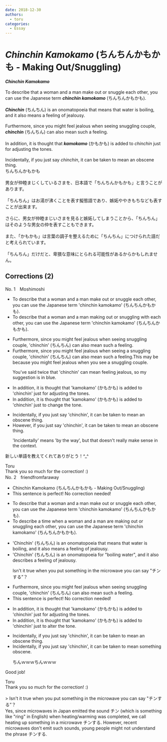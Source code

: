 ```yaml
---
date: 2018-12-30
authors:
  - toru
categories:
  - Essay
---
```


<h1 id="subject_show"><strong><em>Chinchin Kamokamo</strong></em> (ちんちんかもかも - Making Out/Snuggling)</h1>
<div class="date" hidden>Dec 30, 2018 23:29</div>
<div id="post"><div id="body_show_ori">
<strong><em>Chinchin Kamokamo</strong></em><br/><br/>To describe that a woman and a man make out or snuggle each other, you can use the Japanese term <strong><em>chinchin kamokamo</em></strong> (ちんちんかもかも).<br/><br/><strong><em>Chinchin</em></strong> (ちんちん) is an onomatopoeia that means that water is boiling, and it also means a feeling of jealousy.<br/><br/>Furthermore, since you might feel jealous when seeing snuggling couple, <strong><em>chinchin</em></strong> (ちんちん) can also mean such a feeling.<br/><br/>In addition, it is thought that <strong><em>kamokamo</em></strong> (かもかも) is added to <em>chinchin</em> just for adjusting the tones.<br/><br/>Incidentally, if you just say <em>chinchin</em>, it can be taken to mean an obscene thing.
</div></div>

<!-- more -->

<div id="post_ja"><div id="body_show_mo">
ちんちんかもかも<br/><br/>男女が仲睦まじくしているさまを、日本語で「ちんちんかもかも」と言うことがあります。<br/><br/>「ちんちん」はお湯が沸くことを表す擬態語であり、嫉妬ややきもちなども表すことが出来ます。<br/><br/>さらに、男女が仲睦まじいさまを見ると嫉妬してしまうことから、「ちんちん」はそのような男女の仲を表すこともできます。<br/><br/>また、「かもかも」は言葉の調子を整えるために「ちんちん」につけられた語だと考えられています。<br/><br/>「ちんちん」だけだと、卑猥な意味にとられる可能性があるからかもしれません。
</div></div>

## Corrections (2)
<div id="block"><div class="first_name"> No. 1　<span class="just_name">Moshimoshi</span></div><div id="block2">
<ul class="correction_field">
<li class="incorrect">To describe that a woman and a man make out or snuggle each other, you can use the Japanese term 'chinchin kamokamo' (ちんちんかもかも).</li>
<li class="corrected correct">
To describe <span class="sline"><span class="f_red">that</span></span> a woman and a man mak<span class="f_red">ing</span> out or snuggl<span class="f_red">ing with</span> each other, you can use the Japanese term 'chinchin kamokamo' (ちんちんかもかも).
</li>
</ul>
<ul class="correction_field">
<li class="incorrect">Furthermore, since you might feel jealous when seeing snuggling couple, 'chinchin' (ちんちん) can also mean such a feeling.</li>
<li class="corrected correct">
Furthermore, since you might feel jealous when seeing <span class="f_red">a </span>snuggling couple, 'chinchin' (ちんちん) can also mean such a feeling.<span class="f_blue">This may be because you might feel jealous when you see a snuggling couple.</span>
<p class="correction_comment">You've said twice that 'chinchin' can mean feeling jealous, so my suggestion is in blue.</p>
</li>
</ul>
<ul class="correction_field">
<li class="incorrect">In addition, it is thought that 'kamokamo' (かもかも) is added to 'chinchin' just for adjusting the tones.</li>
<li class="corrected correct">
In addition, it is thought that 'kamokamo' (かもかも) is added to 'chinchin' <span class="f_red">just to change the tone.</span>
</li>
</ul>
<ul class="correction_field">
<li class="incorrect">Incidentally, if you just say 'chinchin', it can be taken to mean an obscene thing.</li>
<li class="corrected correct">
<span class="f_red">However</span>, if you just say 'chinchin', it can be taken to mean an obscene thing.
<p class="correction_comment">'Incidentally' means 'by the way', but that doesn't really make sense in the context.</p>
</li>
</ul>
<p class="comment_small">
 新しい単語を教えてくれてありがとう！^_^
</p>

</div><div class="name"><span class="just_name">Toru</span><br>
Thank you so much for the correction! :)
</div>
</div>
<div id="block"><div class="first_name"> No. 2　<span class="just_name">friendfromfaraway</span></div><div id="block2">
<ul class="correction_field">
<li class="incorrect">Chinchin Kamokamo (ちんちんかもかも - Making Out/Snuggling)</li>
<li class="corrected perfect">This sentence is perfect! No correction needed!</li>
</ul>
<ul class="correction_field">
<li class="incorrect">To describe that a woman and a man make out or snuggle each other, you can use the Japanese term 'chinchin kamokamo' (ちんちんかもかも).</li>
<li class="corrected correct">
To describe <span class="f_blue">a time when </span>a woman and a man are <span class="f_blue">making </span>out or <span class="f_blue">snuggling </span>each other, you can use the Japanese term 'chinchin kamokamo' (ちんちんかもかも).
</li>
</ul>
<ul class="correction_field">
<li class="incorrect">'Chinchin' (ちんちん) is an onomatopoeia that means that water is boiling, and it also means a feeling of jealousy.</li>
<li class="corrected correct">
'Chinchin' (ちんちん) is an onomatopoeia for "<span class="f_blue">boiling water</span>", and it also <span class="f_blue">describes </span>a feeling of jealousy.
<p class="correction_comment">Isn't it true when you put something in the microwave you can say "チンする”？</p>
</li>
</ul>
<ul class="correction_field">
<li class="incorrect">Furthermore, since you might feel jealous when seeing snuggling couple, 'chinchin' (ちんちん) can also mean such a feeling.</li>
<li class="corrected perfect">This sentence is perfect! No correction needed!</li>
</ul>
<ul class="correction_field">
<li class="incorrect">In addition, it is thought that 'kamokamo' (かもかも) is added to 'chinchin' just for adjusting the tones.</li>
<li class="corrected correct">
In addition, it is thought that 'kamokamo' (かもかも) is added to 'chinchin' just <span class="f_blue">to alter</span> the tone.
</li>
</ul>
<ul class="correction_field">
<li class="incorrect">Incidentally, if you just say 'chinchin', it can be taken to mean an obscene thing.</li>
<li class="corrected correct">
Incidentally, if you just say 'chinchin', it can be taken to mean <span class="f_blue">something </span>obscene.
<p class="correction_comment">ちんｗｗｗちんｗｗｗ</p>
</li>
</ul>
<p class="comment_small">
 Good job!
</p>

</div><div class="name"><span class="just_name">Toru</span><br>
Thank you so much for the correction! :)<br/><br/>&gt; Isn't it true when you put something in the microwave you can say "チンする”？<br/>Yes, since microwaves in Japan emitted the sound チン (which is something like "ring" in English) when heating/warming was completed, we call heating up something in a microwave チンする. However, recent microwaves don't emit such sounds, young people might not understand the phrase チンする.
</div>
</div>
